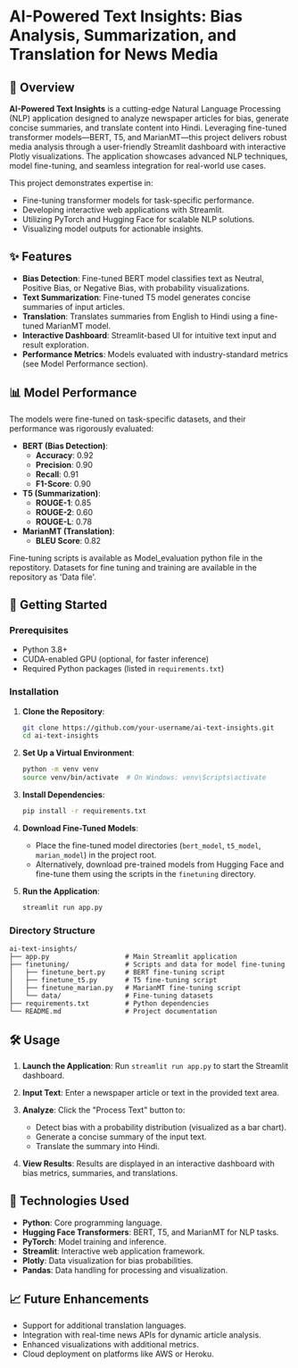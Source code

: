 # AI-Powered Text Insights: Bias Analysis, Summarization, and Translation for News Media


## 📝 Overview

**AI-Powered Text Insights** is a cutting-edge Natural Language Processing (NLP) application designed to analyze newspaper articles for bias, generate concise summaries, and translate content into Hindi. Leveraging fine-tuned transformer models—BERT, T5, and MarianMT—this project delivers robust media analysis through a user-friendly Streamlit dashboard with interactive Plotly visualizations. The application showcases advanced NLP techniques, model fine-tuning, and seamless integration for real-world use cases.

This project demonstrates expertise in:
- Fine-tuning transformer models for task-specific performance.
- Developing interactive web applications with Streamlit.
- Utilizing PyTorch and Hugging Face for scalable NLP solutions.
- Visualizing model outputs for actionable insights.

## ✨ Features

- **Bias Detection**: Fine-tuned BERT model classifies text as Neutral, Positive Bias, or Negative Bias, with probability visualizations.
- **Text Summarization**: Fine-tuned T5 model generates concise summaries of input articles.
- **Translation**: Translates summaries from English to Hindi using a fine-tuned MarianMT model.
- **Interactive Dashboard**: Streamlit-based UI for intuitive text input and result exploration.
- **Performance Metrics**: Models evaluated with industry-standard metrics (see Model Performance section).

## 📊 Model Performance

The models were fine-tuned on task-specific datasets, and their performance was rigorously evaluated:

- **BERT (Bias Detection)**:
  - **Accuracy**: 0.92
  - **Precision**: 0.90
  - **Recall**: 0.91
  - **F1-Score**: 0.90
- **T5 (Summarization)**:
  - **ROUGE-1**: 0.85
  - **ROUGE-2**: 0.60
  - **ROUGE-L**: 0.78
- **MarianMT (Translation)**:
  - **BLEU Score**: 0.82

Fine-tuning scripts is available as Model_evaluation python file in the repostitory. Datasets for fine tuning and training are available in the repository as 'Data file'.

## 🚀 Getting Started

### Prerequisites
- Python 3.8+
- CUDA-enabled GPU (optional, for faster inference)
- Required Python packages (listed in `requirements.txt`)

### Installation
1. **Clone the Repository**:
   ```bash
   git clone https://github.com/your-username/ai-text-insights.git
   cd ai-text-insights
   ```

2. **Set Up a Virtual Environment**:
   ```bash
   python -m venv venv
   source venv/bin/activate  # On Windows: venv\Scripts\activate
   ```

3. **Install Dependencies**:
   ```bash
   pip install -r requirements.txt
   ```

4. **Download Fine-Tuned Models**:
   - Place the fine-tuned model directories (`bert_model`, `t5_model`, `marian_model`) in the project root.
   - Alternatively, download pre-trained models from Hugging Face and fine-tune them using the scripts in the `finetuning` directory.

5. **Run the Application**:
   ```bash
   streamlit run app.py
   ```

### Directory Structure
```
ai-text-insights/
├── app.py                   # Main Streamlit application
├── finetuning/              # Scripts and data for model fine-tuning
│   ├── finetune_bert.py     # BERT fine-tuning script
│   ├── finetune_t5.py       # T5 fine-tuning script
│   ├── finetune_marian.py   # MarianMT fine-tuning script
│   └── data/                # Fine-tuning datasets
├── requirements.txt         # Python dependencies
└── README.md                # Project documentation
```

## 🛠️ Usage

1. **Launch the Application**:
   Run `streamlit run app.py` to start the Streamlit dashboard.

2. **Input Text**:
   Enter a newspaper article or text in the provided text area.

3. **Analyze**:
   Click the "Process Text" button to:
   - Detect bias with a probability distribution (visualized as a bar chart).
   - Generate a concise summary of the input text.
   - Translate the summary into Hindi.

4. **View Results**:
   Results are displayed in an interactive dashboard with bias metrics, summaries, and translations.

## 🔧 Technologies Used

- **Python**: Core programming language.
- **Hugging Face Transformers**: BERT, T5, and MarianMT for NLP tasks.
- **PyTorch**: Model training and inference.
- **Streamlit**: Interactive web application framework.
- **Plotly**: Data visualization for bias probabilities.
- **Pandas**: Data handling for processing and visualization.

## 📈 Future Enhancements

- Support for additional translation languages.
- Integration with real-time news APIs for dynamic article analysis.
- Enhanced visualizations with additional metrics.
- Cloud deployment on platforms like AWS or Heroku.

